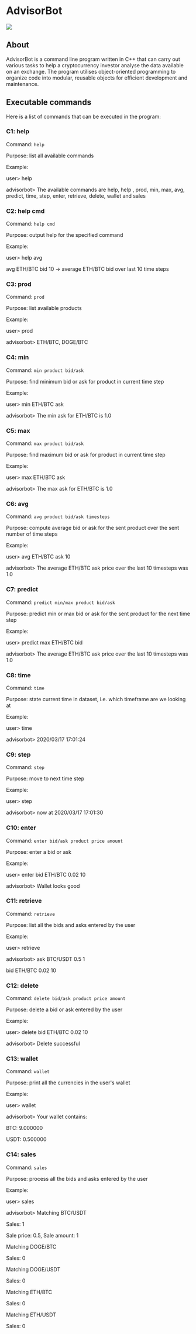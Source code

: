 # AdvisorBot

<img src="advisorbot.png">

## About

AdvisorBot is a command line program written in C++ that can carry out various tasks to help a cryptocurrency investor analyse the data available on an exchange. The program utilises object-oriented programming to organize code into modular, reusable objects for efficient development and maintenance.

## Executable commands

Here is a list of commands that can be executed in the program:

### C1: help

Command: `help`

Purpose: list all available commands

Example:

user> help

advisorbot> The available commands are help, help <cmd>, prod, min, max, avg, predict, time, step, enter, retrieve, delete, wallet and sales

### C2: help cmd

Command: `help cmd`

Purpose: output help for the specified command

Example:

user> help avg

avg ETH/BTC bid 10 -> average ETH/BTC bid over last 10 time steps

### C3: prod

Command: `prod`

Purpose: list available products

Example:

user> prod

advisorbot> ETH/BTC, DOGE/BTC

### C4: min

Command: `min product bid/ask`

Purpose: find minimum bid or ask for product in current time step

Example:

user> min ETH/BTC ask

advisorbot> The min ask for ETH/BTC is 1.0

### C5: max

Command: `max product bid/ask`

Purpose: find maximum bid or ask for product in current time step

Example:

user> max ETH/BTC ask

advisorbot> The max ask for ETH/BTC is 1.0

### C6: avg

Command: `avg product bid/ask timesteps`

Purpose: compute average bid or ask for the sent product over the sent number of time steps

Example:

user> avg ETH/BTC ask 10

advisorbot> The average ETH/BTC ask price over the last 10 timesteps was 1.0

### C7: predict

Command: `predict min/max product bid/ask`

Purpose: predict min or max bid or ask for the sent product for the next time step

Example:

user> predict max ETH/BTC bid

advisorbot> The average ETH/BTC ask price over the last 10 timesteps was 1.0

### C8: time

Command: `time`

Purpose: state current time in dataset, i.e. which timeframe are we looking at

Example:

user> time

advisorbot> 2020/03/17 17:01:24

### C9: step

Command: `step`

Purpose: move to next time step

Example:

user> step

advisorbot> now at 2020/03/17 17:01:30

### C10: enter

Command: `enter bid/ask product price amount`

Purpose: enter a bid or ask

Example:

user> enter bid ETH/BTC 0.02 10

advisorbot> Wallet looks good

### C11: retrieve

Command: `retrieve`

Purpose: list all the bids and asks entered by the user

Example:

user> retrieve

advisorbot> ask BTC/USDT 0.5 1

bid ETH/BTC 0.02 10

### C12: delete

Command: `delete bid/ask product price amount`

Purpose: delete a bid or ask entered by the user

Example:

user> delete bid ETH/BTC 0.02 10

advisorbot> Delete successful

### C13: wallet

Command: `wallet`

Purpose: print all the currencies in the user's wallet

Example:

user> wallet

advisorbot> Your wallet contains:

BTC: 9.000000

USDT: 0.500000

### C14: sales

Command: `sales`

Purpose: process all the bids and asks entered by the user

Example:

user> sales

advisorbot> Matching BTC/USDT

Sales: 1

Sale price: 0.5, Sale amount: 1

Matching DOGE/BTC

Sales: 0

Matching DOGE/USDT

Sales: 0

Matching ETH/BTC

Sales: 0

Matching ETH/USDT

Sales: 0

